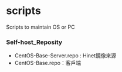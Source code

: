 # scripts
Scripts to maintain OS or PC

### Self-host_Reposity

- CentOS-Base-Server.repo : Hinet鏡像來源
-  CentOS-Base.repo：客戶端

